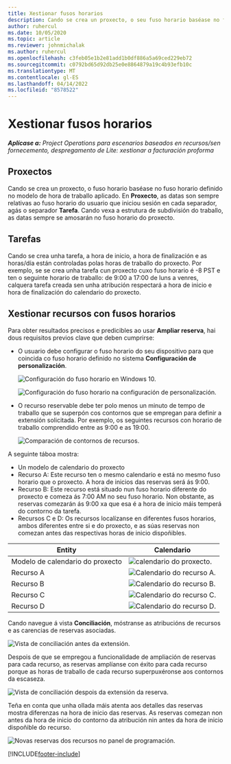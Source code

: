 ```yaml
---
title: Xestionar fusos horarios
description: Cando se crea un proxecto, o seu fuso horario baséase no fuso horario definido no modelo de hora de traballo aplicado.
author: ruhercul
ms.date: 10/05/2020
ms.topic: article
ms.reviewer: johnmichalak
ms.author: ruhercul
ms.openlocfilehash: c3feb05e1b2e81add1b0df886a5a69ced229eb72
ms.sourcegitcommit: c0792bd65d92db25e0e8864879a19c4b93efb10c
ms.translationtype: MT
ms.contentlocale: gl-ES
ms.lasthandoff: 04/14/2022
ms.locfileid: "8578522"
---
```

# <a name="manage-time-zones"></a>Xestionar fusos horarios

_**Aplícase a:** Project Operations para escenarios baseados en recursos/sen fornecemento, despregamento de Lite: xestionar a facturación proforma_


## <a name="projects"></a>Proxectos

Cando se crea un proxecto, o fuso horario baséase no fuso horario definido no modelo de hora de traballo aplicado. En **Proxecto**, as datas son sempre relativas ao fuso horario do usuario que iniciou sesión en cada separador, agás o separador **Tarefa**. Cando vexa a estrutura de subdivisión do traballo, as datas sempre se amosarán no fuso horario do proxecto.

## <a name="tasks"></a>Tarefas

Cando se crea unha tarefa, a hora de inicio, a hora de finalización e as horas/día están controladas polas horas de traballo do proxecto. Por exemplo, se se crea unha tarefa cun proxecto cuxo fuso horario é -8 PST e ten o seguinte horario de traballo: de 9:00 a 17:00 de luns a venres, calquera tarefa creada sen unha atribución respectará a hora de inicio e hora de finalización do calendario do proxecto.

## <a name="manage-resources-with-time-zones"></a>Xestionar recursos con fusos horarios

Para obter resultados precisos e predicibles ao usar **Ampliar reserva**, hai dous requisitos previos clave que deben cumprirse:  

- O usuario debe configurar o fuso horario do seu dispositivo para que coincida co fuso horario definido no sistema **Configuración de personalización**.
 
  ![Configuración do fuso horario en Windows 10.](media/reconcile-assignments-03.png)

  ![Configuración do fuso horario na configuración de personalización.](media/reconcile-assignments-04.png)
 
- O recurso reservable debe ter polo menos un minuto de tempo de traballo que se superpón cos contornos que se empregan para definir a extensión solicitada. Por exemplo, os seguintes recursos con horario de traballo comprendido entre as 9:00 e as 19:00. 

  ![Comparación de contornos de recursos.](media/reconcile-assignments-05.png)

A seguinte táboa mostra:

- Un modelo de calendario do proxecto
- Recurso A: Este recurso ten o mesmo calendario e está no mesmo fuso horario que o proxecto. A hora de inicios das reservas será ás 9:00.
- Recurso B: Este recurso está situado nun fuso horario diferente do proxecto e comeza ás 7:00 AM no seu fuso horario. Non obstante, as reservas comezarán ás 9:00 xa que esa é a hora de inicio máis temperá do contorno da tarefa.
- Recursos C e D: Os recursos localízanse en diferentes fusos horarios, ambos diferentes entre si e do proxecto, e as súas reservas non comezan antes das respectivas horas de inicio dispoñibles.

|Entity  |Calendario  |
|-|-|
|Modelo de calendario do proxecto   | ![calendario do proxecto.](media/reconcile-assignments-06.png) |
|Recurso A  | ![Calendario do recurso A.](media/reconcile-assignments-06.png) |
|Recurso B  |  ![Calendario do recurso B.](media/reconcile-assignments-07.png) |
|Recurso C  |  ![Calendario do recurso C.](media/reconcile-assignments-08.png) |
|Recurso D  | ![Calendario do recurso D.](media/reconcile-assignments-09.png)  |
 
Cando navegue á vista **Conciliación**, móstranse as atribucións de recursos e as carencias de reservas asociadas.

![Vista de conciliación antes da extensión.](media/reconcile-assignments-10.png)

Despois de que se empregou a funcionalidade de ampliación de reservas para cada recurso, as reservas amplíanse con éxito para cada recurso porque as horas de traballo de cada recurso superpuxéronse aos contornos da escaseza.

![Vista de conciliación despois da extensión da reserva.](media/reconcile-assignments-11.png) 

Teña en conta que unha ollada máis atenta aos detalles das reservas mostra diferenzas na hora de inicio das reservas. As reservas comezan non antes da hora de inicio do contorno da atribución nin antes da hora de inicio dispoñible do recurso.

![Novas reservas dos recursos no panel de programación.](media/reconcile-assignments-12.png)


[!INCLUDE[footer-include](../includes/footer-banner.md)]